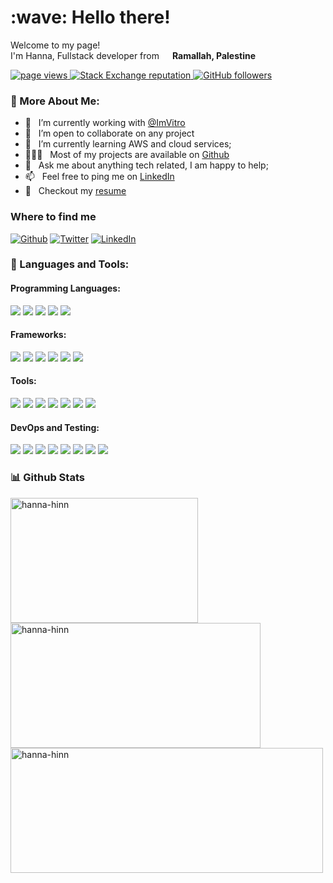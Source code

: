 <h1 align="left" id="macropower-title">:wave: Hello there!</h1>

<p>Welcome to my page! </br>I'm Hanna, Fullstack developer from <img src="https://cdn-icons-png.flaticon.com/512/197/197467.png" width="13"/> <b>Ramallah, Palestine</b></p>

<p align="left">
  <a href="https://github.com/Hanna-Hinn/Hanna-Hinn">
    <img src="https://komarev.com/ghpvc/?username=Hanna-Hinn" alt="page views" />
  </a>
  <a href="https://stackoverflow.com/users/24234609/hanna-hinn">
    <img alt="Stack Exchange reputation" src="https://img.shields.io/stackexchange/stackoverflow/r/24234609?color=orange&label=reputation&logo=stackoverflow">
  </a>
  <a href="https://github.com/Hanna-Hinn?tab=followers">
    <img alt="GitHub followers" src="https://img.shields.io/github/followers/Hanna-Hinn?style=flat&logo=github">
  </a>
</p>


### 🧐 More About Me:

- 🔭 &nbsp; I’m currently working with [@ImVitro](https://www.linkedin.com/company/imvitro/mycompany/)
- 🤝 &nbsp; I’m open to collaborate on any project
- 🌱 &nbsp; I’m currently learning AWS and cloud services; 
- 👨🏻‍💻 &nbsp; Most of my projects are available on [Github](https://github.com/rahul-jha98?tab=repositories)
- 💬 &nbsp; Ask me about anything tech related, I am happy to help;
- 📫 &nbsp; Feel free to ping me on [LinkedIn](https://www.linkedin.com/in/hanna-hinn/)
- 📝 &nbsp; Checkout my [resume](https://drive.google.com/file/d/14EN7_M_qCZgwPlsxYKNwZOTRPHGdZmP2/view?usp=sharing)


<h3>Where to find me</h3>
<p>
  <a href="https://github.com/Hanna-Hinn" target="_blank"><img alt="Github" src="https://img.shields.io/badge/GitHub-%2312100E.svg?&style=for-the-badge&logo=Github&logoColor=white" /></a>
  <a href="https://twitter.com/Hannahinn021" target="_blank"><img alt="Twitter" src="https://img.shields.io/badge/twitter-%231DA1F2.svg?&style=for-the-badge&logo=twitter&logoColor=white" /></a>
  <a href="https://www.linkedin.com/in/hanna-hinn" target="_blank"><img alt="LinkedIn" src="https://img.shields.io/badge/linkedin-%230077B5.svg?&style=for-the-badge&logo=linkedin&logoColor=white" /></a>
</p>


### 🔨 Languages and Tools:

#### Programming Languages:
<p>
  <img src="https://img.shields.io/badge/JavaScript-%23F7DF1E.svg?style=for-the-badge&logo=JavaScript&logoColor=black" />
  <img src="https://img.shields.io/badge/Python-%233776AB.svg?style=for-the-badge&logo=Python&logoColor=white" />
  <img src="https://img.shields.io/badge/SQL-%2300758F.svg?style=for-the-badge&logo=MySQL&logoColor=white" />
  <img src="https://img.shields.io/badge/TypeScript-%23007ACC.svg?style=for-the-badge&logo=TypeScript&logoColor=white" />
  <img src="https://img.shields.io/badge/Java-%23007396.svg?style=for-the-badge&logo=Java&logoColor=white" />
</p>

#### Frameworks:
<p>
  <img src="https://img.shields.io/badge/React-%2361DAFB.svg?style=for-the-badge&logo=React&logoColor=black" />
  <img src="https://img.shields.io/badge/Express.js-%23404d59.svg?style=for-the-badge&logo=Express&logoColor=white" />
  <img src="https://img.shields.io/badge/Spring%20Boot-%236DB33F.svg?style=for-the-badge&logo=Spring&logoColor=white" />
  <img src="https://img.shields.io/badge/Django-%23092E20.svg?style=for-the-badge&logo=Django&logoColor=white" />
  <img src="https://img.shields.io/badge/Flask-%23000000.svg?style=for-the-badge&logo=Flask&logoColor=white" />
  <img src="https://img.shields.io/badge/Next.js-%23000000.svg?style=for-the-badge&logo=Next.js&logoColor=white" />
</p>

#### Tools:
<p>
  <img src="https://img.shields.io/badge/AWS-%23232F3E.svg?style=for-the-badge&logo=Amazon-AWS&logoColor=white" />
  <img src="https://img.shields.io/badge/Firebase-%23FFCA28.svg?style=for-the-badge&logo=Firebase&logoColor=black" />
  <img src="https://img.shields.io/badge/React%20Redux-%23764ABC.svg?style=for-the-badge&logo=Redux&logoColor=white" />
  <img src="https://img.shields.io/badge/Node.js-%23339933.svg?style=for-the-badge&logo=Node.js&logoColor=white" />
  <img src="https://img.shields.io/badge/Passport.js-%234F7A5D.svg?style=for-the-badge&logo=Passport&logoColor=white" />
  <img src="https://img.shields.io/badge/Material%20UI-%230081CB.svg?style=for-the-badge&logo=Material-UI&logoColor=white" />
  <img src="https://img.shields.io/badge/Bootstrap-%237952B3.svg?style=for-the-badge&logo=Bootstrap&logoColor=white" />
</p>

#### DevOps and Testing:
<p>
  <img src="https://img.shields.io/badge/GitHub%20Actions-%232088FF.svg?style=for-the-badge&logo=GitHub-Actions&logoColor=white" />
  <img src="https://img.shields.io/badge/Postman-%23FF6C37.svg?style=for-the-badge&logo=Postman&logoColor=white" />
  <img src="https://img.shields.io/badge/Linux-%23FCC624.svg?style=for-the-badge&logo=Linux&logoColor=black" />
  <img src="https://img.shields.io/badge/GitHub-%23181717.svg?style=for-the-badge&logo=GitHub&logoColor=white" />
  <img src="https://img.shields.io/badge/Git-%23F05032.svg?style=for-the-badge&logo=Git&logoColor=white" />
  <img src="https://img.shields.io/badge/Selenium-%2343B02A.svg?style=for-the-badge&logo=Selenium&logoColor=white" />
  <img src="https://img.shields.io/badge/pytest-%230A9EDC.svg?style=for-the-badge&logo=pytest&logoColor=white" />
  <img src="https://img.shields.io/badge/moto-%23029E74.svg?style=for-the-badge&logo=Amazon-AWS&logoColor=white" />
</p>


### 📊 Github Stats
<a href='https://github.com/Hanna-Hinn/github-stats-transparent'>
<img width="300px" height="200px" src="https://github-readme-stats.vercel.app/api/top-langs?username=hanna-hinn&show_icons=true&locale=en&layout=compact&theme=cobalt" alt="hanna-hinn" />
<img width="400px" height="200px" src="https://github-readme-stats.vercel.app/api?username=hanna-hinn&show_icons=true&locale=en&layout=compact&theme=cobalt" alt="hanna-hinn" />
<img align="left" width="500px" height="200px" src="https://github-readme-streak-stats.herokuapp.com/?user=hanna-hinn&show_icons=true&locale=en&layout=compact&theme=cobalt" alt="hanna-hinn" />
</a>
